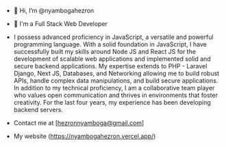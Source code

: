 - 👋 Hi, I’m @nyambogahezron
- 👀 I'm a Full Stack Web Developer
- I possess advanced proficiency in JavaScript, a versatile and powerful programming language. With a solid foundation in JavaScript, I have successfully built my skills around Node JS and React JS for the development of scalable web applications and implemented solid and secure backend applications. My expertise extends to PHP - Laravel Django, Next JS, Databases, and Networking allowing me to build robust APIs, handle complex data manipulations, and build secure applications. In addition to my technical proficiency, I am a collaborative team player who values open communication and thrives in environments that foster creativity. For the last four years, my experience has been developing backend servers.

- Contact me at [hezronnyamboga@gmail.com]
- My website (https://nyambogahezron.vercel.app/)



